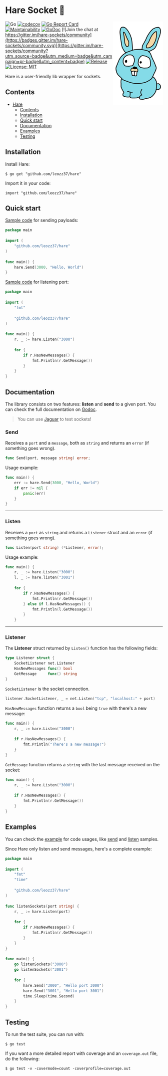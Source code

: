 # Hare Socket 🐇

<img align="right" width="159px" src="./resources/images/small-icon.png">

![Go](https://github.com/leozz37/hare/workflows/Go/badge.svg)
[![codecov](https://codecov.io/gh/leozz37/hare/branch/main/graph/badge.svg?token=QC44PEpHRi)](https://codecov.io/gh/leozz37/hare)
[![Go Report Card](https://goreportcard.com/badge/github.com/leozz37/hare)](https://goreportcard.com/report/github.com/leozz37/hare)
[![Maintainability](https://api.codeclimate.com/v1/badges/97a96b7d488b201aab7c/maintainability)](https://codeclimate.com/github/leozz37/hare/maintainability)
[![GoDoc](https://pkg.go.dev/badge/github.com/leozz37/hare?status.svg)](https://pkg.go.dev/github.com/leozz37/hare?tab=doc)
[![Join the chat at https://gitter.im/hare-sockets/community](https://badges.gitter.im/hare-sockets/community.svg)](https://gitter.im/hare-sockets/community?utm_source=badge&utm_medium=badge&utm_campaign=pr-badge&utm_content=badge)
[![Release](https://img.shields.io/github/v/release/leozz37/hare)](https://github.com/leozz37/hare/releases)
[![License: MIT](https://img.shields.io/badge/License-MIT-yellow.svg)](https://opensource.org/licenses/MIT)

Hare is a user-friendly lib wrapper for sockets.

## Contents

- [Hare](#hare-)
  - [Contents](#contents)
  - [Installation](#installation)
  - [Quick start](#quick-start)
  - [Documentation](#documentation)
  - [Examples](#examples)
  - [Testing](#testing)

## Installation

Install Hare:

```shell
$ go get "github.com/leozz37/hare"
```

Import it in your code:

```shell
import "github.com/leozz37/hare"
```

## Quick start

[Sample code](./examples/send.go) for sending payloads:

```go
package main

import (
    "github.com/leozz37/hare"
)

func main() {
    hare.Send(3000, "Hello, World")
}
```

[Sample code](./examples/listen.go) for listening port:

```go
package main

import (
    "fmt"

    "github.com/leozz37/hare"
)

func main() {
    r, _ := hare.Listen("3000")

    for {
        if r.HasNewMessages() {
            fmt.Println(r.GetMessage())
        }
    }
}
```

## Documentation

The library consists on two features: **listen** and **send** to a given port. You can check the full documentation on [Godoc](https://pkg.go.dev/github.com/leozz37/hare#section-documentation).

> You can use [Jaguar](https://github.com/leozz37/jaguar) to test sockets!

### Send

Receives a `port` and a `message`, both as `string` and returns an `error` (if something goes wrong).

```go
func Send(port, message string) error;
```

Usage example:

```go
func main() {
    err := hare.Send(3000, "Hello, World")
    if err != nil {
        panic(err)
    }
}
```

---

### Listen

Receives a `port` as `string` and returns a `Listener` struct and an `error` (if something goes wrong).

```go
func Listen(port string) (*Listener, error);
```

Usage example:

```go
func main() {
    r, _ := hare.Listen("3000")
    l, _ := hare.listen("3001")

    for {
        if r.HasNewMessages() {
            fmt.Println(r.GetMessage())
        } else if l.HasNewMessages() {
            fmt.Println(l.GetMessage())
        }
    }
```

---

### Listener

The **Listener** struct returned by `Listen()` function has the following fields:

```go
type Listener struct {
    SocketListener net.Listener
    HasNewMessages func() bool
    GetMessage     func() string
}
```

`SocketListener` is the socket connection.

```go
listener.SocketListener, _ = net.Listen("tcp", "localhost:" + port)
```

`HasNewMessages` function returns a `bool` being `true` with there's a new message:

```go
func main() {
    r, _ := hare.Listen("3000")

    if r.HasNewMessages() {
        fmt.Println("There's a new message!")
    }
}
```

`GetMessage` function returns a `string` with the last message received on the socket:

```go
func main() {
    r, _ := hare.Listen("3000")

    if r.HasNewMessages() {
        fmt.Println(r.GetMessage())
    }
}
```

## Examples

You can check the [example](./examples) for code usages, like [send](./examples/send.go) and [listen](./examples/listen.go) samples.

Since Hare only listen and send messages, here's a complete example:

```go
package main

import (
    "fmt"
    "time"

    "github.com/leozz37/hare"
)

func listenSockets(port string) {
    r, _ := hare.Listen(port)

    for {
        if r.HasNewMessages() {
            fmt.Println(r.GetMessage())
        }
    }
}

func main() {
    go listenSockets("3000")
    go listenSockets("3001")

    for {
        hare.Send("3000", "Hello port 3000")
        hare.Send("3001", "Hello port 3001")
        time.Sleep(time.Second)
    }
}
```

## Testing

To run the test suite, you can run with:

```shell
$ go test
```

If you want a more detailed report with coverage and an `coverage.out` file, do the following:

```shell
$ go test -v -covermode=count -coverprofile=coverage.out
```
